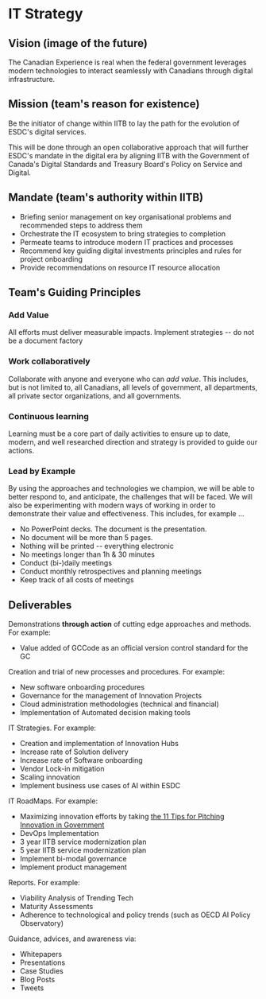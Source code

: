 # IT Strategy 

## Vision (image of the future) 

The Canadian Experience is real when the federal government leverages modern technologies to interact seamlessly with Canadians through digital infrastructure.

## Mission (team's reason for existence)

Be the initiator of change within IITB to lay the path for the evolution of ESDC's digital services.

This will be done through an open collaborative approach that will further ESDC's mandate in the digital era by aligning IITB with the Government of Canada's Digital Standards and Treasury Board's Policy on Service and Digital.

## Mandate (team's authority within IITB)

- Briefing senior management on key organisational problems and recommended steps to address them
- Orchestrate the IT ecosystem to bring strategies to completion
- Permeate teams to introduce modern IT practices and processes
- Recommend key guiding digital investments principles and rules for project onboarding
- Provide recommendations on resource IT resource allocation

## Team's Guiding Principles

### Add Value

All efforts must deliver measurable impacts. Implement strategies -- do not be a document factory 

### Work collaboratively

Collaborate with anyone and everyone who can _add value_. This includes, but is not limited to, all Canadians, all levels of government, all departments, all private sector organizations, and all governments. 

### Continuous learning

Learning must be a core part of daily activities to ensure up to date, modern, and well researched direction and strategy is provided to guide our actions. 

### Lead by Example

By using the approaches and technologies we champion, we will be able to better respond to, and anticipate, the challenges that will be faced. We will also be experimenting with modern ways of working in order to demonstrate their value and effectiveness. This includes, for example ... 

- No PowerPoint decks. The document is the presentation.
- No document will be more than 5 pages.
- Nothing will be printed -- everything electronic
- No meetings longer than 1h & 30 minutes
- Conduct (bi-)daily meetings
- Conduct monthly retrospectives and planning meetings
- Keep track of all costs of meetings

## Deliverables

Demonstrations **through action** of cutting edge approaches and methods. For example:
- Value added of GCCode as an official version control standard for the GC

Creation and trial of new processes and procedures. For example: 
- New software onboarding procedures 
- Governance for the management of Innovation Projects 
- Cloud administration methodologies (technical and financial)
- Implementation of Automated decision making tools 

IT Strategies. For example:
- Creation and implementation of Innovation Hubs
- Increase rate of Solution delivery 
- Increase rate of Software onboarding 
- Vendor Lock-in mitigation
- Scaling innovation
- Implement business use cases of AI within ESDC

 IT RoadMaps. For example:
- Maximizing innovation efforts by taking [the 11 Tips for Pitching Innovation in Government](https://medium.com/gc-entrepreneur/11-tips-for-pitching-innovation-in-government-9fceac5a3c9)
- DevOps Implementation 
- 3 year IITB service modernization plan
- 5 year IITB service modernization plan
- Implement bi-modal governance
- Implement product management

Reports. For example:
- Viability Analysis of Trending Tech
- Maturity Assessments
- Adherence to technological and policy trends (such as OECD AI Policy Observatory)

Guidance, advices, and awareness via:
- Whitepapers
- Presentations
- Case Studies
- Blog Posts
- Tweets
